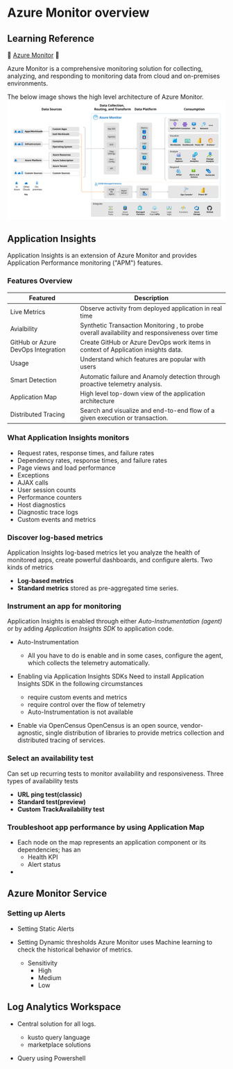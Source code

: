 # Azure Monitor overview

## Learning Reference 
 🌟 [Azure Monitor](https://learn.microsoft.com/en-us/training/paths/monitor-usage-performance-availability-resources-azure-monitor/) 🌟

Azure Monitor is a comprehensive monitoring solution for collecting, analyzing, and responding to monitoring data from cloud and on-premises environments.

The below image shows the high level architecture of Azure Monitor.
![Azure CLI Documentation](./images/overview.svg)

## Application Insights
Application Insights is an extension of Azure Monitor and provides Application Performance monitoring ("APM") features.

### Features Overview
| Featured | Description |
| -------- | ----------- |
| Live Metrics | Observe activity from deployed application in real time |
| Avialbility | Synthetic Transaction Monitoring , to probe overall availability and responsiveness over time |
| GitHub or Azure DevOps Integration | Create GitHub or Azure DevOps work items in context of Application insights data. |
| Usage | Understand which features are popular with users |
| Smart Detection | Automatic failure and Anamoly detection through proactive telemetry analysis. |
| Application Map | High level top-down view of the application architecture |
| Distributed Tracing | Search and visualize and end-to-end flow of a given execution or transaction. |

### What Application Insights monitors
- Request rates, response times, and failure rates
- Dependency rates, response times, and failure rates
- Page views and load performance
- Exceptions
- AJAX calls
- User session counts
- Performance counters
- Host diagnostics
- Diagnostic trace logs
- Custom events and metrics

### Discover log-based metrics
Application Insights log-based metrics let you analyze the health of monitored apps, create powerful dashboards, and configure alerts.
Two kinds of metrics
- **Log-based metrics**
- **Standard metrics** stored as pre-aggregated time series.

### Instrument an app for monitoring
Application Insights is enabled through either *Auto-Instrumentation (agent)* or by adding *Application Insights SDK* to application code.

- Auto-Instrumentation
    - All you have to do is enable and in some cases, configure the agent, which collects the telemetry automatically.

- Enabling via Application Insights SDKs
    Need to install Application Insights SDK in the following circumstances
    - require custom events and metrics
    - require control over the flow of telemetry
    - Auto-Instrumentation is not available

- Enable via OpenCensus
    OpenCensus is an open source, vendor-agnostic, single distribution of libraries to provide metrics collection and distributed tracing of services.

### Select an availability test
Can set up recurring tests to monitor availability and responsiveness.
Three types of availability tests
- **URL ping test(classic)**
- **Standard test(preview)**
- **Custom TrackAvailability test** 

### Troubleshoot app performance by using Application Map
- Each node on the map represents an application component or its dependencies; has an
    - Health KPI
    - Alert status
- 


## Azure Monitor Service
### Setting up Alerts
- Setting Static Alerts
- Setting Dynamic thresholds
    Azure Monitor uses Machine learning to check the historical behavior of metrics.

    - Sensitivity
        - High
        - Medium
        - Low

## Log Analytics Workspace
- Central solution for all logs.
    - kusto query language
    - marketplace solutions

- Query using Powershell


